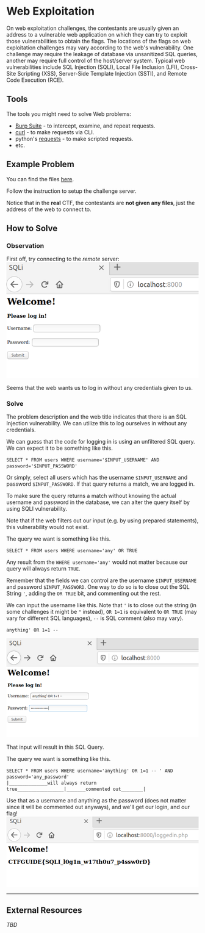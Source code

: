 # Web Exploitation
On web exploitation challenges, the contestants are usually given an address to a vulnerable web application on which they can try to exploit those vulnerabilities to obtain the flags. The locations of the flags on web exploitation challenges may vary according to the web's vulnerability. One challenge may require the leakage of database via unsanitized SQL queries, another may require full control of the host/server system. Typical web vulnerabilities include SQL Injection (SQLI), Local File Inclusion (LFI), Cross-Site Scripting (XSS), Server-Side Template Injection (SSTI), and Remote Code Execution (RCE).

## Tools
The tools you might need to solve Web problems:
- [Burp Suite](https://portswigger.net/burp) - to intercept, examine, and repeat requests.
- [curl](https://curl.haxx.se/) - to make requests via CLI.
- python's [requests](https://requests.readthedocs.io/en/master/) - to make scripted requests.
- etc.

## Example Problem
You can find the files [here](./example/README.md).

Follow the instruction to setup the challenge server.

Notice that in the **real** CTF, the contestants are **not given any files**, just the address of the web to connect to.

## How to Solve
### Observation

First off, try connecting to the *remote* server:
![ss1](./ss/ss1.png "Screenshot 1")

Seems that the web wants us to log in without any credentials given to us.

### Solve
The problem description and the web title indicates that there is an SQL Injection vulnerability. We can utilize this to log ourselves in without any credentials.

We can guess that the code for logging in is using an unfiltered SQL query. We can expect it to be something like this.
```
SELECT * FROM users WHERE username='$INPUT_USERNAME' AND password='$INPUT_PASSWORD'
```
Or simply, select all users which has the username `$INPUT_USERNAME` and password `$INPUT_PASSWORD`. If that query returns a match, we are logged in.

To make sure the query returns a match without knowing the actual username and password in the database, we can alter the query itself by using SQLI vulnerability.

Note that if the web filters out our input (e.g. by using prepared statements), this vulnerability would not exist.

The query we want is something like this.
```
SELECT * FROM users WHERE username='any' OR TRUE
```
Any result from the `WHERE username='any'` would not matter because our query will always return `TRUE`.

Remember that the fields we can control are the username `$INPUT_USERNAME` and password `$INPUT_PASSWORD`. One way to do so is to close out the SQL String `'`, adding the `OR TRUE` bit, and commenting out the rest.

We can input the username like this. Note that `'` is to close out the string (in some challenges it might be `"` instead), `OR 1=1` is equivalent to `OR TRUE` (may vary for different SQL languages), ` -- ` is SQL comment (also may vary).
```
anything' OR 1=1 -- 
```
![ss2](./ss/ss2.png "Screenshot 2")


That input will result in this SQL Query.

The query we want is something like this.
```
SELECT * FROM users WHERE username='anything' OR 1=1 -- ' AND password='any_password'
|______________will always return true_________________|_______commented out________|
```

Use that as a username and anything as the password (does not matter since it will be commented out anyways), and we'll get our login, and our flag!
![ss3](./ss/ss3.png "Screenshot 3")

---

## External Resources
*TBD*